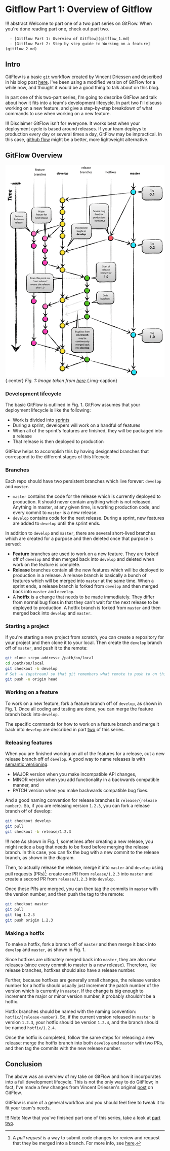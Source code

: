 # Gitflow Part 1: Overview of Gitflow

!!! abstract
    Welcome to part one of a two part series on GitFlow. When you're done reading
    part one, check out part two.

      - [Gitflow Part 1: Overview of Gitflow](gitflow_1.md)
      - [Gitflow Part 2: Step by step guide to Working on a feature](gitflow_2.md)

## Intro

GitFlow is a basic `git` workflow created by Vincent Driessen and described in
his blog post [here](https://nvie.com/posts/a-successful-git-branching-model).
I've been using a modified version of GitFlow for a while now, and thought it
would be a good thing to talk about on this blog.

In part one of this two-part series, I'm going to describe GitFlow and talk
about how it fits into a team's development lifecycle. In part two I'll discuss
working on a new feature, and give a step-by-step breakdown of what commands to
use when working on a new feature.

!!! Disclaimer
    GitFlow isn't for everyone. It works best when your deployment cycle is
    based around releases. If your team deploys to production every day or
    several times a day, GitFlow may be impractical. In this case, [github
    flow](https://githubflow.github.io/) might be a better, more lightweight
    alternative.

## GitFlow Overview

![zoomify](img/gitflow.png){.center} *Fig. 1: Image taken from [here](https://nvie.com/posts/a-successful-git-branching-model).*{.img-caption}
<br>

### Development lifecycle

The basic GitFlow is outlined in Fig. 1. GitFlow assumes that your deployment
lifecycle is like the following:

  * Work is divided into [sprints](https://www.atlassian.com/agile/scrum/sprints)
  * During a sprint, developers will work on a handful of features
  * When all of the sprint's features are finished, they will be packaged into a
    release
  * That release is then deployed to production

GitFlow helps to accomplish this by having designated branches that correspond
to the different stages of this lifecycle.

### Branches

Each repo should have two persistent branches which live forever: `develop` and
`master`.

  * `master` contains the code for the release which is currently deployed
     to production. It should never contain anything which is not released.
     Anything in master, at any given time, is working production code, and
     every commit to `master` is a new release.
  * `develop` contains code for the next release. During a sprint, new features
     are added to `develop` until the sprint ends.

In addition to `develop` and `master`, there are several short-lived branches
which are created for a purpose and then deleted once that purpose is served:

  * **Feature** branches are used to work on a new feature. They are forked off
    of `develop` and then merged back into `develop` and deleted when work on
    the feature is complete.
  * **Release** branches contain all the new features which will be deployed to
    production in a release. A release branch is basically a bunch of features
    which will be merged into `master` at the same time. When a sprint ends, a
    release branch is forked from `develop` and then merged back into `master`
    and `develop`.
  * A **hotfix** is a change that needs to be made immediately. They differ from
    normal bug fixes in that they can't wait for the next release to be deployed
    to production. A hotfix branch is forked from `master` and then merged back
    into `develop` and `master`.

### Starting a project

If you're starting a new project from scratch, you can create a repository for
your project and then clone it to your local. Then create the `develop` branch
off of `master`, and push it to the remote:

``` bash
git clone <repo address> /path/on/local
cd /path/on/local
git checkout -b develop
# Set -u (upstream) so that git remembers what remote to push to on this branch
git push -u origin head
```

### Working on a feature

To work on a new feature, fork a feature branch off of `develop`, as shown in
Fig. 1. Once all coding and testing are done, you can merge the feature branch
back into `develop`.

The specific commands for how to work on a feature branch and merge it back into
`develop` are described in part [two](gitflow_2.md) of this series.

### Releasing features

When you are finished working on all of the features for a release, cut a new
release branch off of `develop`. A good way to name releases is with [semantic
versioning](https://semver.org/):

  * MAJOR version when you make incompatible API changes,
  * MINOR version when you add functionality in a backwards compatible manner, and
  * PATCH version when you make backwards compatible bug fixes.

And a good naming convention for release branches is `release/{release number}`.
So, if you are releasing version `1.2.3`, you can fork a release branch off of
develop:

```sh
git checkout develop
git pull
git checkout -b release/1.2.3
```

!!! note
    As shown in Fig. 1, sometimes after creating a new release, you might notice a
    bug that needs to be fixed before merging the release branch. In this case, you
    can fix the bug with a new commit to the release branch, as shown in the
    diagram.

Then, to actually release the release, merge it into `master` and `develop`
using pull requests (PRs)[^1]: create one PR from `release/1.2.3` into `master`
and create a second PR from `release/1.2.3` into `develop`.

[^1]: A *pull request* is a way to submit code changes for review and request
  that they be merged into a branch. For more info, see
  [here](https://help.github.com/en/github/collaborating-with-issues-and-pull-requests/about-pull-requests).

Once these PRs are merged, you can then
[tag](https://git-scm.com/book/en/v2/Git-Basics-Tagging) the commits in `master`
with the version number, and then push the tag to the remote:

```sh
git checkout master
git pull
git tag 1.2.3
git push origin 1.2.3
```

### Making a hotfix

To make a hotfix, fork a branch off of `master` and then merge it back into
`develop` and `master`, as shown in Fig. 1.

Since hotfixes are ultimately merged back into `master`, they are also new
releases (since every commit to master is a new release). Therefore, like
release branches, hotfixes should also have a release number.

Further, because hotfixes are generally small changes, the release version
number for a hotfix should usually just increment the patch number of the
version which is currently in `master`. If the change is big enough to increment
the major or minor version number, it probably shouldn't be a hotfix.

Hotfix branches should be named with the naming convention:
`hotfix/{release-number}`. So, if the current version released in `master` is
version `1.2.3`, your hotfix should be version `1.2.4`, and the branch should be
named `hotfix/1.2.4`.

Once the hotfix is completed, follow the same steps for releasing a new release:
merge the hotfix branch into both `develop` and `master` with two PRs, and then
tag the commits with the new release number.

## Conclusion

The above was an overview of my take on GitFlow and how it incorporates into a
full development lifecycle. This is not the only way to do GitFlow; in fact,
I've made a few changes from Vincent Driessen's original
[post](https://nvie.com/posts/a-successful-git-branching-model) on GitFlow.

GitFlow is more of a general workflow and you should feel free to tweak it to
fit your team's needs.

!!! Note
    Now that you've finished part one of this series, take a look at [part
    two](gitflow_2.md).
